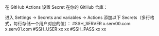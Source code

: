 在 GitHub Actions 设置 Secret
在你的 GitHub 仓库：

进入 Settings -> Secrets and variables -> Actions
添加以下 Secrets（多行格式，每行存储一个用户对应的值）：
#SSH_SERVER
x.serv00.com
x.serv01.com
#SSH_USER
xx
xx
#SSH_PASS
xx
xx

